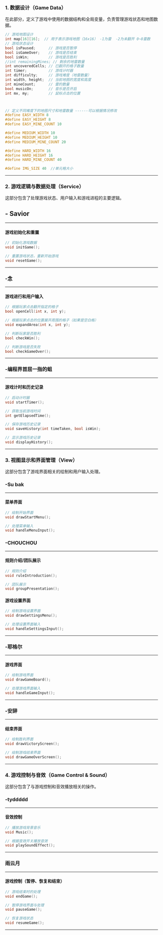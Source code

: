 ### **1. 数据设计（Game Data）**

在此部分，定义了游戏中使用的数据结构和全局变量，负责管理游戏状态和地图数据。

```cpp
// 游戏地图设计
int map[16][16];  // 用于表示游戏地图（16x16） -1为雷  -2为未翻开 0~8雷数
// 游戏状态设计
bool isPaused;      // 游戏是否暂停
bool isGameOver;    // 游戏是否结束
bool isWin;         // 游戏是否胜利
//int remainingMines; // 剩余的地雷数量
int uncoveredCells; // 已翻开的格子数量
int timer;          // 游戏计时器
int difficulty;     // 游戏难度（地雷数量）
int width, height;  // 当前地图的宽度和高度
int mineCount;      // 雷的数量
bool musicOn;       // 音乐是否开启
int mx, my;         // 鼠标点击的位置



// 定义不同难度下的地图尺寸和地雷数量 ------可以根据情况修改
#define EASY_WIDTH 8
#define EASY_HEIGHT 8
#define EASY_MINE_COUNT 10

#define MEDIUM_WIDTH 10
#define MEDIUM_HEIGHT 10
#define MEDIUM_MINE_COUNT 20

#define HARD_WIDTH 16
#define HARD_HEIGHT 16
#define HARD_MINE_COUNT 40

#define IMG_SIZE 40  //单元格大小
```

------

### **2. 游戏逻辑与数据处理（Service）**

这部分包含了处理游戏状态、用户输入和游戏进程的主要逻辑。



## - Savior    

-----------------------------

#### 游戏初始化和重置

```cpp
// 初始化游戏数据
void initGame();

// 重置游戏状态，重新开始游戏
void resetGame();

```

-------------------------------



### -念        

--------

#### 游戏进行和用户输入

```cpp
// 根据玩家点击翻开指定的格子
bool openCell(int x, int y);

// 根据玩家点击的位置展开周围的格子（如果是空白格）
void expandArea(int x, int y);

// 判断玩家是否胜利
bool checkWin();

// 判断游戏是否失败
bool checkGameOver();
```

----------------------------------



### -编程界首屈一指的蛆       

------------

#### 游戏计时和历史记录

```cpp
// 启动计时器
void startTimer();

// 获取当前游戏时间
int getElapsedTime();

// 保存游戏历史记录
void saveHistory(int timeTaken, bool isWin);

// 显示游戏历史记录
void displayHistory();
```

------

### **3. 视图显示和界面管理（View）**

这部分包含了游戏界面相关的绘制和用户输入处理。



### -Su bak         

--------------------------------

#### 菜单界面

```cpp
// 绘制开始界面
void drawStartMenu();

// 处理菜单输入
void handleMenuInput();
```



### -CHOUCHOU        

----------

#### 规则介绍/团队展示              

~~~cpp
// 规则介绍
void ruleIntroduction();

// 团队展示
void groupPresentation();
~~~

#### 游戏设置界面    

```cpp
// 绘制游戏设置界面
void drawSettingsMenu();

// 处理设置界面输入
void handleSettingsInput();
```

----------------------------------------



### -耶格尔   

------------------------------------------

#### 游戏界面

```cpp
// 绘制游戏界面
void drawGameBoard();

// 处理游戏界面输入
void handleGameInput();
```

-----------------------------------------



### -安辞     

-------------------------------

#### 结束界面

```cpp
// 绘制胜利界面
void drawVictoryScreen();

// 绘制游戏结束界面
void drawGameOverScreen();
```

------

### **4. 游戏控制与音效（Game Control & Sound）**

这部分包含了与游戏控制和音效播放相关的操作。

### -tyddddd          

------------------------------

#### 音效控制

```cpp
// 播放游戏背景音乐
void Music();

// 根据音效开关播放音效
void playSoundEffect();
```

--------------------------



### 雨云月              

-----------------------

#### 游戏控制（暂停、恢复和结束）

```cpp
// 游戏结束时的处理
void endGame();

// 暂停游戏界面与处理
void pauseGame();

// 恢复游戏状态
void resumeGame();
```

-----------------------

